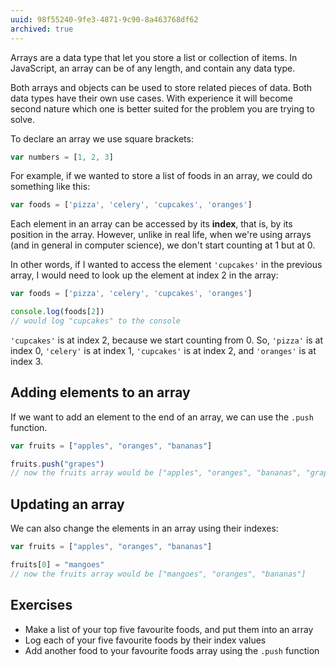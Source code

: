 ```yaml
---
uuid: 98f55240-9fe3-4871-9c90-8a463768df62
archived: true
---
```


Arrays are a data type that let you store a list or collection of items. In JavaScript, an array can be of any length, and contain any data type.

Both arrays and objects can be used to store related pieces of data. Both data types have their own use cases. With experience it will become second nature which one is better suited for the problem you are trying to solve.

To declare an array we use square brackets:

```javascript
var numbers = [1, 2, 3]
```

For example, if we wanted to store a list of foods in an array, we could do something like this:

```javascript
var foods = ['pizza', 'celery', 'cupcakes', 'oranges']
```

Each element in an array can be accessed by its **index**, that is, by its position in the array. However, unlike in real life, when we're using arrays (and in general in computer science), we don't start counting at 1 but at 0.

In other words, if I wanted to access the element `'cupcakes'` in the previous array, I would need to look up the element at index 2 in the array:

```javascript
var foods = ['pizza', 'celery', 'cupcakes', 'oranges']

console.log(foods[2])
// would log "cupcakes" to the console
```

`'cupcakes'` is at index 2, because we start counting from 0. So, `'pizza'` is at index 0, `'celery'` is at index 1, `'cupcakes'` is at index 2, and `'oranges'` is at index 3.


## Adding elements to an array

If we want to add an element to the end of an array, we can use the `.push` function.

```javascript
var fruits = ["apples", "oranges", "bananas"]

fruits.push("grapes")
// now the fruits array would be ["apples", "oranges", "bananas", "grapes"]
```

## Updating an array

We can also change the elements in an array using their indexes:

```javascript
var fruits = ["apples", "oranges", "bananas"]

fruits[0] = "mangoes"
// now the fruits array would be ["mangoes", "oranges", "bananas"]
```


## Exercises

- Make a list of your top five favourite foods, and put them into an array
- Log each of your five favourite foods by their index values
- Add another food to your favourite foods array using the `.push` function
